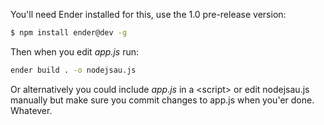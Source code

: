 You'll need Ender installed for this, use the 1.0 pre-release version:

```sh
$ npm install ender@dev -g
```

Then when you edit *app.js* run:

```sh
ender build . -o nodejsau.js
```

Or alternatively you could include *app.js* in a &lt;script&gt; or edit
nodejsau.js manually but make sure you commit changes to app.js when
you'er done. Whatever.
